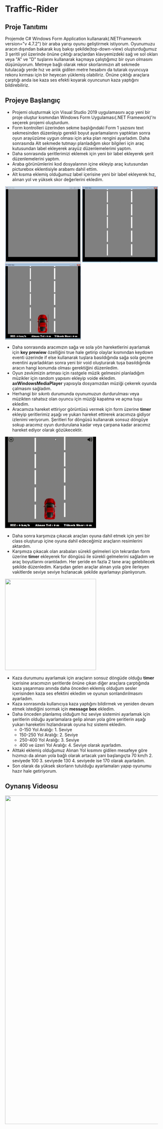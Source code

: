 # Traffic-Rider
## Proje Tanıtımı
Projemde C# Windows Form Application kullanarak(.NETFramework version="v  4.7.2") bir araba yarışı oyunu geliştirmek istiyorum. Oyunumuzu aracın dışından bakarak kuş bakışı şekilde(top-down-view) oluşturduğumuz 3 şeritli yol üzerinde önüne çıktığı araçlardan klavyemizdeki sağ ve sol okları veya "A" ve "D" tuşlarını kullanarak kaçmaya çalıştığımız bir oyun olmasını düşünüyorum. Metreye bağlı olarak rekor skorlarımızın alt sekmede tutulacağı yerde
hız ve anlık gidilen metre hesabını da tutarak oyuncuya rekoru kırması için bir heyecan yüklemiş olabiliriz. 
Önüne çıktığı araçlara çarptığı anda ise kaza ses efekti koyarak oyuncunun kaza yaptığını bildirebiliriz.

## Projeye Başlangıç
* Projemi oluşturmak için Visual Studio 2019 uygulamasını açıp yeni bir proje oluştur kısmından Windows Form Uygulaması(.NET Framework)'nı seçerek projemi oluşturdum.
* Form kontrolleri üzerinden sekme başlığındaki Form 1 yazısını text sekmesinden düzenleyip gerekli boyut ayarlamalarını yaptıktan sonra oyun arayüzüme uygun olması için arka plan rengini ayarladım. Daha sonrasında Alt sekmede tutmayı planladığım skor bilgileri için araç kutusundan label ekleyerek arayüz düzenlemelerimi yaptım.
* Daha sonrasında şeritlerimizi eklemek için yeni bir label ekleyerek şerit düzenlemelerini yaptım.
* Araba görünümlerini kod dosyalarının içine ekleyip araç kutusundan picturebox eklentisiyle arabamı dahil ettim.
* Alt kısıma eklemiş olduğumuz label içerisine yeni bir label ekleyerek hız, alınan yol ve yüksek skor değerlerini ekledim.

<img src="steps/step1.png" width="250" height="250"> <img src="steps/step2.png" width="250" height="250"> <img src="steps/step3.png" width="250" height="250">

* Daha sonrasında aracımızın sağa ve sola yön hareketlerini ayarlamak için **key prewiew** özelliğini true hale getirip olaylar kısmından keydown eventi üzerinde if else kullanarak tuşlara basıldığında sağa sola geçme eventini ayarladıktan sonra yeni bir void oluşturarak tuşa basıldığında aracın hangi konumda olması gerektiğini düzenledim.
* Oyun zevkimizin artması için rastgele müzik gelmesini planladığım müzikler için random yapısını ekleyip voide ekledim. **axWindowsMediaPlayer** yapısıyla dosyamızdan müziği çekerek oyunda çalmasını sağladım.
* Herhangi bir sıkıntı durumunda oyunumuzun durdurulması veya müzikten rahatsız olan oyuncu için müziği kapatma ve açma tuşu ekledim.
* Aracamıza hareket ettiriyor görüntüsü vermek için form üzerine **timer** ekleyip şeritlerimiz aşağı ve yukarı hareket ettirerek aracımıza gidiyor izlenimi veriyorum. Şeritleri for döngüsü kullanarak sonsuz döngüye sokup aracımız oyun durdurulana kadar veya çarpana kadar aracımız hareket ediyor olarak gözükecektir.
<img src="steps/arabagif.gif" width="300" height="300">

* Daha sonra karşımıza çıkacak araçları oyuna dahil etmek için yeni bir class oluşturup içine oyuna dahil edeceğimiz araçların resimlerini aktardım.
* Karşımıza çıkacak olan arabaları sürekli gelmeleri için tekrardan form üzerine **timer** ekleyerek for döngüsü ile sürekli gelmelerini sağladım ve araç boyutlarını orantıladım. Her şeride en fazla 2 tane araç gelebilecek şekilde düzenledim. Karşıdan gelen araçlar alınan yola göre ilerleyen vakitlerde seviye seviye hızlanacak şekilde ayarlamayı planlıyorum.
<img src="steps/aracgif.gif" width="300" height="300">

* Kaza durumunu ayarlamak için araçların sonsuz döngüde olduğu **timer** içerisine aracımızın şeritlerde önüne çıkan diğer araçlara çarptığında kaza yaşanması anında daha önceden eklemiş olduğum sesler içerisinden kaza ses efektini ekledim ve oyunun sonlandırılmasını ayarladım.
* Kaza sonrasında kullanıcıya kaza yaptığını bildirmek ve yeniden devam etmek istediğini sormak için **message box** ekledim.
* Daha önceden planlamış olduğum hız seviye sistemini ayarlamak için şeritlerin olduğu ayarlamalara gelip alınan yola göre şeritlerin aşağı yukarı hareketini hızlandırarak oyuna hız sistemi ekledim. 
  - 0-150 Yol Aralığı: 1. Seviye
  - 150-250 Yol Aralığı: 2. Seviye
  - 250-400 Yol Aralığı: 3. Seviye
  - 400 ve üzeri Yol Aralığı: 4. Seviye olarak ayarladım.
* Alttaki eklemiş olduğumuz Alınan Yol kısımını gidilen mesafeye göre hızımızı da alınan yola bağlı olarak artacak yani başlangıçta 70 km/h 2. seviyede 100 3. seviyede 130 4. seviyede ise 170 olarak ayarladım.
* Son olarak da yüksek skorların tutulduğu ayarlamaları yapıp oyunumu hazır hale getiriyorum.
## Oynanış Videosu
<img src="steps/oynanis.gif" width="720" height="1080">

